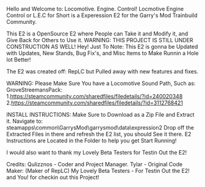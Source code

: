 Hello and Welcome to: Locomotive. Engine. Control!
Locmotive Engine Control or L.E.C for Short is a Experession E2 for the Garry's Mod Trainbuild Community.

This E2 is a OpenSource E2 where People can Take it and Modify it, and Give Back for Others to Use it. 
WARNING: THIS PROJECT IS STILL UNDER CONSTRUCTION AS WELL!
Hey! Just To Note: This E2 is gonna be Updated with Updates, New Stands, Bug Fix's, and Misc Items to Make Runnin a Hole lot Better!

The E2 was created off: RepLC but Pulled away with new features and fixes.


WARNING:
  Please Make Sure You have a Locomotive Sound Path, Such as:
   GroveStreemansPack: 1.https://steamcommunity.com/sharedfiles/filedetails/?id=240020348 2.https://steamcommunity.com/sharedfiles/filedetails/?id=3112768421


  INSTALL INSTRUCTIONS:
   Make Sure to Download as a Zip File and Extract it.
   Navigate to: steamapps\common\GarrysMod\garrysmod\data\expression2
   Drop off the Extracted Files in there and refresh the E2 list, you should See it there.
   E2 Instructions are Located in the Folder to help you get Start Running!

  I would also want to thank my Lovely Beta Testers for Testin Out the E2! 

  Credits: 
  Qulizznos - Coder and Project Manager.
  Tylar - Original Code Maker: (Maker of RepLC)
  My Lovely Beta Testers - For Testin Out the E2!
  and You! for checkin out this Project!
